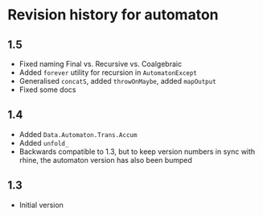 # Revision history for automaton

## 1.5

* Fixed naming Final vs. Recursive vs. Coalgebraic
* Added `forever` utility for recursion in `AutomatonExcept`
* Generalised `concatS`, added `throwOnMaybe`, added `mapOutput`
* Fixed some docs

## 1.4

* Added `Data.Automaton.Trans.Accum`
* Added `unfold_`
* Backwards compatible to 1.3, but to keep version numbers in sync with rhine, the automaton version has also been bumped

## 1.3

* Initial version
